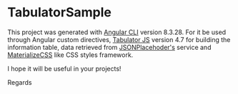 # TabulatorSample

This project was generated with [Angular CLI](https://github.com/angular/angular-cli) version 8.3.28.
For it be used through Angular custom directives, [Tabulator JS](http://tabulator.info/) version 4.7 for building the information table, data retrieved from [JSONPlacehoder's](https://jsonplaceholder.typicode.com/guide.html) service and [MaterializeCSS](https://materializecss.com/) like CSS styles framework.

I hope it will be useful in your projects! 

Regards
